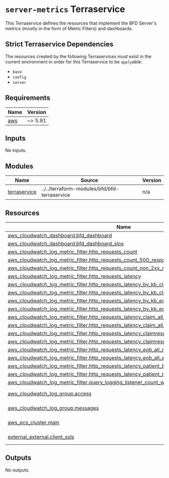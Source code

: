 # `server-metrics` Terraservice

This Terraservice defines the resources that implement the BFD Server's metrics (mostly in the form of Metric Filters) and dashboards.

## Strict Terraservice Dependencies

The resources created by the following Terraservices _must_ exist in the current environment in order for this Terraservice to be `apply`able:

- `base`
- `config`
- `server`

<!-- BEGIN_TF_DOCS -->
<!--WARNING: GENERATED CONTENT with terraform-docs, e.g.
     'terraform-docs --config "$(git rev-parse --show-toplevel)/.terraform-docs.yml" .'
     Manually updating sections between TF_DOCS tags may be overwritten.
     See https://terraform-docs.io/user-guide/configuration/ for more information.
-->
## Requirements

| Name | Version |
|------|---------|
| <a name="requirement_aws"></a> [aws](#requirement\_aws) | ~> 5.91 |

<!--WARNING: GENERATED CONTENT with terraform-docs, e.g.
     'terraform-docs --config "$(git rev-parse --show-toplevel)/.terraform-docs.yml" .'
     Manually updating sections between TF_DOCS tags may be overwritten.
     See https://terraform-docs.io/user-guide/configuration/ for more information.
-->
## Inputs

No inputs.

<!--WARNING: GENERATED CONTENT with terraform-docs, e.g.
     'terraform-docs --config "$(git rev-parse --show-toplevel)/.terraform-docs.yml" .'
     Manually updating sections between TF_DOCS tags may be overwritten.
     See https://terraform-docs.io/user-guide/configuration/ for more information.
-->
## Modules

| Name | Source | Version |
|------|--------|---------|
| <a name="module_terraservice"></a> [terraservice](#module\_terraservice) | ../../terraform-modules/bfd/bfd-terraservice | n/a |

<!--WARNING: GENERATED CONTENT with terraform-docs, e.g.
     'terraform-docs --config "$(git rev-parse --show-toplevel)/.terraform-docs.yml" .'
     Manually updating sections between TF_DOCS tags may be overwritten.
     See https://terraform-docs.io/user-guide/configuration/ for more information.
-->
## Resources

| Name | Type |
|------|------|
| [aws_cloudwatch_dashboard.bfd_dashboard](https://registry.terraform.io/providers/hashicorp/aws/latest/docs/resources/cloudwatch_dashboard) | resource |
| [aws_cloudwatch_dashboard.bfd_dashboard_slos](https://registry.terraform.io/providers/hashicorp/aws/latest/docs/resources/cloudwatch_dashboard) | resource |
| [aws_cloudwatch_log_metric_filter.http_requests_count](https://registry.terraform.io/providers/hashicorp/aws/latest/docs/resources/cloudwatch_log_metric_filter) | resource |
| [aws_cloudwatch_log_metric_filter.http_requests_count_500_responses](https://registry.terraform.io/providers/hashicorp/aws/latest/docs/resources/cloudwatch_log_metric_filter) | resource |
| [aws_cloudwatch_log_metric_filter.http_requests_count_non_2xx_responses](https://registry.terraform.io/providers/hashicorp/aws/latest/docs/resources/cloudwatch_log_metric_filter) | resource |
| [aws_cloudwatch_log_metric_filter.http_requests_latency](https://registry.terraform.io/providers/hashicorp/aws/latest/docs/resources/cloudwatch_log_metric_filter) | resource |
| [aws_cloudwatch_log_metric_filter.http_requests_latency_by_kb_claim_all_with_resources](https://registry.terraform.io/providers/hashicorp/aws/latest/docs/resources/cloudwatch_log_metric_filter) | resource |
| [aws_cloudwatch_log_metric_filter.http_requests_latency_by_kb_claimresponse_all_with_resources](https://registry.terraform.io/providers/hashicorp/aws/latest/docs/resources/cloudwatch_log_metric_filter) | resource |
| [aws_cloudwatch_log_metric_filter.http_requests_latency_by_kb_eob_all](https://registry.terraform.io/providers/hashicorp/aws/latest/docs/resources/cloudwatch_log_metric_filter) | resource |
| [aws_cloudwatch_log_metric_filter.http_requests_latency_by_kb_eob_all_with_resources](https://registry.terraform.io/providers/hashicorp/aws/latest/docs/resources/cloudwatch_log_metric_filter) | resource |
| [aws_cloudwatch_log_metric_filter.http_requests_latency_claim_all_no_resources](https://registry.terraform.io/providers/hashicorp/aws/latest/docs/resources/cloudwatch_log_metric_filter) | resource |
| [aws_cloudwatch_log_metric_filter.http_requests_latency_claim_all_with_resources](https://registry.terraform.io/providers/hashicorp/aws/latest/docs/resources/cloudwatch_log_metric_filter) | resource |
| [aws_cloudwatch_log_metric_filter.http_requests_latency_claimresponse_all_no_resources](https://registry.terraform.io/providers/hashicorp/aws/latest/docs/resources/cloudwatch_log_metric_filter) | resource |
| [aws_cloudwatch_log_metric_filter.http_requests_latency_claimresponse_all_with_resources](https://registry.terraform.io/providers/hashicorp/aws/latest/docs/resources/cloudwatch_log_metric_filter) | resource |
| [aws_cloudwatch_log_metric_filter.http_requests_latency_eob_all_no_resources](https://registry.terraform.io/providers/hashicorp/aws/latest/docs/resources/cloudwatch_log_metric_filter) | resource |
| [aws_cloudwatch_log_metric_filter.http_requests_latency_eob_all_with_resources](https://registry.terraform.io/providers/hashicorp/aws/latest/docs/resources/cloudwatch_log_metric_filter) | resource |
| [aws_cloudwatch_log_metric_filter.http_requests_latency_patient_by_contract_count_4000](https://registry.terraform.io/providers/hashicorp/aws/latest/docs/resources/cloudwatch_log_metric_filter) | resource |
| [aws_cloudwatch_log_metric_filter.http_requests_latency_patient_not_by_contract](https://registry.terraform.io/providers/hashicorp/aws/latest/docs/resources/cloudwatch_log_metric_filter) | resource |
| [aws_cloudwatch_log_metric_filter.query_logging_listener_count_warning_messages](https://registry.terraform.io/providers/hashicorp/aws/latest/docs/resources/cloudwatch_log_metric_filter) | resource |
| [aws_cloudwatch_log_group.access](https://registry.terraform.io/providers/hashicorp/aws/latest/docs/data-sources/cloudwatch_log_group) | data source |
| [aws_cloudwatch_log_group.messages](https://registry.terraform.io/providers/hashicorp/aws/latest/docs/data-sources/cloudwatch_log_group) | data source |
| [aws_ecs_cluster.main](https://registry.terraform.io/providers/hashicorp/aws/latest/docs/data-sources/ecs_cluster) | data source |
| [external_external.client_ssls](https://registry.terraform.io/providers/hashicorp/external/latest/docs/data-sources/external) | data source |

<!--WARNING: GENERATED CONTENT with terraform-docs, e.g.
     'terraform-docs --config "$(git rev-parse --show-toplevel)/.terraform-docs.yml" .'
     Manually updating sections between TF_DOCS tags may be overwritten.
     See https://terraform-docs.io/user-guide/configuration/ for more information.
-->
## Outputs

No outputs.
<!-- END_TF_DOCS -->
